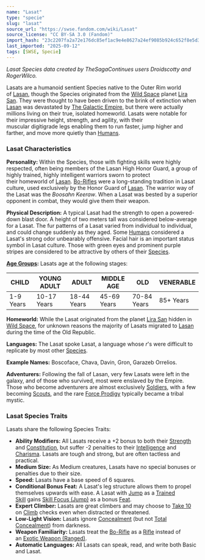 ```yaml
---
name: "Lasat"
type: "specie"
slug: "lasat"
source_url: "https://swse.fandom.com/wiki/Lasat"
source_license: "CC BY-SA 3.0 (Fandom)"
import_hash: "23c2207fa2a72e176dc85ef1ac9e4e8627a24ef9085b924c652f8e5d34255f60"
last_imported: "2025-09-12"
tags: [SWSE, Specie]
---
```

*Lasat Species data created by TheSagaContinues users Droidscotty and RogerWilco.*

Lasats are a humanoid sentient Species native to the Outer Rim world of [Lasan](https://swse.fandom.com/wiki/Lasan), though the Species originated from the [Wild Space](https://swse.fandom.com/wiki/Wild_Space) planet [Lira San](https://swse.fandom.com/wiki/Lira_San). They were thought to have been driven to the brink of extinction when [Lasan](https://swse.fandom.com/wiki/Lasan) was devastated by [The Galactic Empire](https://swse.fandom.com/wiki/The Galactic_Empire), but there were actually millions living on their true, isolated homeworld. Lasats were notable for their impressive height, strength, and agility, with their muscular digitigrade legs enabling them to run faster, jump higher and farther, and move more quietly than [Humans](https://swse.fandom.com/wiki/Humans).
### Lasat Characteristics
**Personality:** Within the Species, those with fighting skills were highly respected, often being members of the Lasan High Honor Guard, a group of highly trained, highly intelligent warriors sworn to protect their homeworld of [Lasan](https://swse.fandom.com/wiki/Lasan). [Bo-Rifles](https://swse.fandom.com/wiki/Bo-Rifles) were a long-standing tradition in Lasat culture, used exclusively by the Honor Guard of [Lasan](https://swse.fandom.com/wiki/Lasan). The warrior way of the Lasat was the *Boosahn Keeraw*. When a Lasat was bested by a superior opponent in combat, they would give them their weapon.

**Physical Description:** A typical Lasat had the strength to open a powered-down blast door. A height of two meters tall was considered below-average for a Lasat. The fur patterns of a Lasat varied from individual to individual, and could change suddenly as they aged. Some [Humans](https://swse.fandom.com/wiki/Humans) considered a Lasat's strong odor unbearably offensive. Facial hair is an important status symbol in Lasat culture. Those with green eyes and prominent purple stripes are considered to be attractive by others of their [Species](https://swse.fandom.com/wiki/Species).

**[Age Groups](https://swse.fandom.com/wiki/Age_Groups):** Lasats age at the following stages:

| CHILD | YOUNG ADULT | ADULT | MIDDLE AGE | OLD | VENERABLE |
| --- | --- | --- | --- | --- | --- |
| 1-9 Years | 10-17 Years | 18-44 Years | 45-69 Years | 70-84 Years | 85+ Years |

**Homeworld:** While the Lasat originated from the planet [Lira San](https://swse.fandom.com/wiki/Lira_San) hidden in [Wild Space](https://swse.fandom.com/wiki/Wild_Space), for unknown reasons the majority of Lasats migrated to [Lasan](https://swse.fandom.com/wiki/Lasan) during the time of the Old Republic.

**Languages:** The Lasat spoke Lasat, a language whose *r*<nowiki/>'s were difficult to replicate by most other [Species](https://swse.fandom.com/wiki/Species).

**Example Names:** Boscoface, Chava, Davin, Gron, Garazeb Orrelios.

**Adventurers:** Following the fall of Lasan, very few Lasats were left in the galaxy, and of those who survived, most were enslaved by the Empire. Those who become adventurers are almost exclusively [Soldiers](https://swse.fandom.com/wiki/Soldiers), with a few becoming [Scouts](https://swse.fandom.com/wiki/Scouts), and the rare [Force Prodigy](https://swse.fandom.com/wiki/Force_Prodigy) typically became a tribal mystic.
### Lasat Species Traits
Lasats share the following Species Traits:
- **Ability Modifiers:** All Lasats receive a +2 bonus to both their [Strength](https://swse.fandom.com/wiki/Strength) and [Constitution](https://swse.fandom.com/wiki/Constitution), but suffer -2 penalties to their [Intelligence](https://swse.fandom.com/wiki/Intelligence) and [Charisma](https://swse.fandom.com/wiki/Charisma). Lasats are tough and strong, but are often tactless and practical.
- **Medium Size:** As Medium creatures, Lasats have no special bonuses or penalties due to their size.
- **Speed:** Lasats have a base speed of 6 squares.
- **Conditional Bonus Feat:** A Lasat's leg structure allows them to propel themselves upwards with ease. A Lasat with [Jump](https://swse.fandom.com/wiki/Jump) as a [Trained Skill](https://swse.fandom.com/wiki/Trained_Skill) gains [Skill Focus (Jump)](https://swse.fandom.com/wiki/Skill_Focus_(Jump)) as a bonus [Feat](https://swse.fandom.com/wiki/Feat).
- **Expert Climber:** Lasats are great climbers and may choose to [Take 10](https://swse.fandom.com/wiki/Take_10) on [Climb](https://swse.fandom.com/wiki/Climb) checks even when distracted or threatened.
- **Low-Light Vision:** Lasats ignore [Concealment](https://swse.fandom.com/wiki/Concealment) (but not [Total Concealment](https://swse.fandom.com/wiki/Total_Concealment)) from darkness.
- **Weapon Familiarity:** Lasats treat the [Bo-Rifle](https://swse.fandom.com/wiki/Bo-Rifle) as a [Rifle](https://swse.fandom.com/wiki/Rifle) instead of an [Exotic Weapon (Ranged)](https://swse.fandom.com/wiki/Exotic_Weapon_(Ranged)).
- **Automatic Languages:** All Lasats can speak, read, and write both Basic and Lasat.